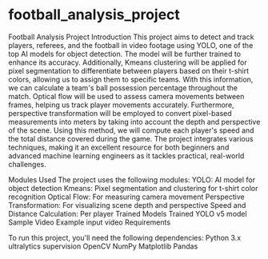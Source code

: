# football_analysis_project

Football Analysis Project
Introduction
This project aims to detect and track players, referees, and the football in video footage using YOLO, one of the top AI models for object detection. The model will be further trained to enhance its accuracy. Additionally, Kmeans clustering will be applied for pixel segmentation to differentiate between players based on their t-shirt colors, allowing us to assign them to specific teams. With this information, we can calculate a team's ball possession percentage throughout the match. Optical flow will be used to assess camera movements between frames, helping us track player movements accurately. Furthermore, perspective transformation will be employed to convert pixel-based measurements into meters by taking into account the depth and perspective of the scene. Using this method, we will compute each player's speed and the total distance covered during the game. The project integrates various techniques, making it an excellent resource for both beginners and advanced machine learning engineers as it tackles practical, real-world challenges.

Modules Used
The project uses the following modules:
YOLO: AI model for object detection
Kmeans: Pixel segmentation and clustering for t-shirt color recognition
Optical Flow: For measuring camera movement
Perspective Transformation: For visualizing scene depth and perspective
Speed and Distance Calculation: Per player
Trained Models
Trained YOLO v5 model
Sample Video
Example input video
Requirements

To run this project, you'll need the following dependencies:
Python 3.x
ultralytics
supervision
OpenCV
NumPy
Matplotlib
Pandas
